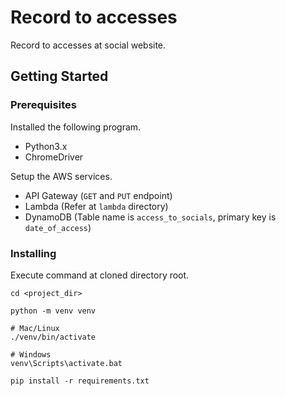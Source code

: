 # Record to accesses

Record to accesses at social website.

## Getting Started

### Prerequisites

Installed the following program.

- Python3.x
- ChromeDriver

Setup the AWS services.

- API Gateway (`GET` and `PUT` endpoint)
- Lambda (Refer at `lambda` directory)
- DynamoDB (Table name is `access_to_socials`, primary key is `date_of_access`)

### Installing

Execute command at cloned directory root.

```
cd <project_dir>

python -m venv venv

# Mac/Linux
./venv/bin/activate

# Windows
venv\Scripts\activate.bat

pip install -r requirements.txt
```
